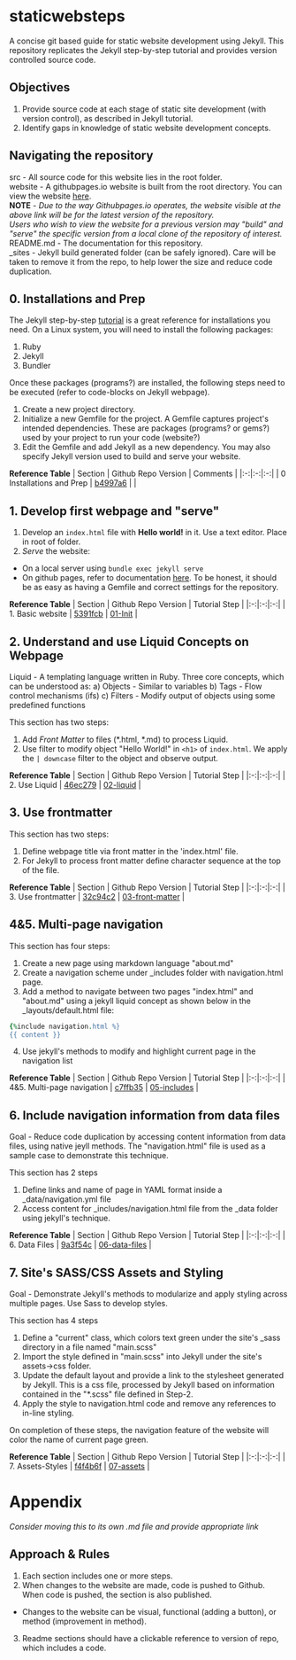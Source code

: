 # staticwebsteps
A concise git based guide for static website development using Jekyll. This repository replicates the Jekyll step-by-step tutorial and provides version controlled source code. 

## Objectives
1. Provide source code at each stage of static site development (with version control), as described in Jekyll tutorial.
2. Identify gaps in knowledge of static website development concepts.

## Navigating the repository
src - All source code for this website lies in the root folder.  
website - A githubpages.io website is built from the root directory. You can view the website [here](https://trcmohitmandokhot.github.io/staticwebsteps/).  
**NOTE** - *Due to the way Githubpages.io operates, the website visible at the above link will be for the latest version of the repository.*  
*Users who wish to view the website for a previous version may "build" and "serve" the specific version from a local clone of the repository of interest.*  
README.md - The documentation for this repository.  
_sites - Jekyll build generated folder (can be safely ignored). Care will be taken to remove it from the repo, to help lower the size and reduce code duplication.

## 0. Installations and Prep
The Jekyll step-by-step [tutorial](https://jekyllrb.com/docs/installation/) is a great reference for installations you need.
On a Linux system, you will need to install the following packages:
1. Ruby
2. Jekyll
3. Bundler

Once these packages (programs?) are installed, the following steps need to be executed (refer to code-blocks on Jekyll webpage).
1. Create a new project directory.
2. Initialize a new Gemfile for the project. A Gemfile captures project's intended dependencies. These are packages (programs? or gems?) used by your project to run your code (website?)
3. Edit the Gemfile and add Jekyll as a new dependency. You may also specify Jekyll version used to build and serve your website. 

**Reference Table**
| Section | Github Repo Version | Comments |
|:-:|:-:|:-:|
| 0 Installations and Prep | [b4997a6](https://github.com/trcmohitmandokhot/staticwebsteps/tree/b4997a6355617643058913496f84df3b244ab0ad)  |   |

## 1. Develop first webpage and "serve"
1. Develop an `index.html` file with **Hello world!** in it. Use a text editor. Place in root of folder. 
2. *Serve* the website: 
  - On a local server using `bundle exec jekyll serve`
  - On github pages, refer to documentation [here](https://docs.github.com/en/github/working-with-github-pages/creating-a-github-pages-site-with-jekyll). To be honest, it should be as easy as having a Gemfile and correct settings for the repository.

**Reference Table**
| Section | Github Repo Version | Tutorial Step |
|:-:|:-:|:-:|
| 1. Basic website | [5391fcb](https://github.com/trcmohitmandokhot/staticwebsteps/tree/5391fcbe8a0f4e98cc854dff04ce2e2eded32698)  | [01-Init](https://jekyllrb.com/docs/step-by-step/01-setup/) |

## 2. Understand and use Liquid Concepts on Webpage
Liquid - A templating language written in Ruby. Three core concepts, which can be understood as:
a) Objects - Similar to variables
b) Tags - Flow control mechanisms (ifs)
c) Filters - Modify output of objects using some predefined functions

This section has two steps:
1) Add *Front Matter* to files (*.html, *.md) to process Liquid.
2) Use filter to modify object "Hello World!" in `<h1>` of `index.html`. We apply the ` | downcase ` filter to the object and observe output.

**Reference Table**
| Section | Github Repo Version | Tutorial Step |
|:-:|:-:|:-:|
| 2. Use Liquid | [46ec279](https://github.com/trcmohitmandokhot/staticwebsteps/tree/46ec2793bec3dc77a8b70bda735c1db60af8c467)  | [02-liquid](https://jekyllrb.com/docs/step-by-step/02-liquid/)  |

## 3. Use frontmatter
This section has two steps:
1) Define webpage title via front matter in the 'index.html' file.
2) For Jekyll to process front matter define character sequence at the top of the file.

**Reference Table**
| Section | Github Repo Version | Tutorial Step |
|:-:|:-:|:-:|
| 3. Use frontmatter | [32c94c2](https://github.com/trcmohitmandokhot/staticwebsteps/tree/32c94c27be0ffb8aa70c143f975226932030fa15)  | [03-front-matter](https://jekyllrb.com/docs/step-by-step/03-front-matter/)  |

## 4&5. Multi-page navigation
This section has four steps:
1) Create a new page using markdown language "about.md"
2) Create a navigation scheme under _includes folder with navigation.html page. 
3) Add a method to navigate between two pages "index.html" and "about.md" using a jekyll liquid concept as shown below in the _layouts/default.html file: 
```ruby
{%include navigation.html %}
{{ content }}
```
4) Use jekyll's methods to modify and highlight current page in the navigation list

**Reference Table**
| Section | Github Repo Version | Tutorial Step |
|:-:|:-:|:-:|
| 4&5. Multi-page navigation | [c7ffb35](https://github.com/trcmohitmandokhot/staticwebsteps/tree/c7ffb35811276b364f369f996e72be5c39b2bc02)  | [05-includes](https://jekyllrb.com/docs/step-by-step/05-includes/)  |

## 6. Include navigation information from data files
Goal - Reduce code duplication by accessing content information from data files, using native jeyll methods. The "navigation.html" file is used as a sample case to demonstrate this technique.

This section has 2 steps
1) Define links and name of page in YAML format inside a _data/navigation.yml file
2) Access content for _includes/navigation.html file from the _data folder using jekyll's technique. 

**Reference Table**
| Section | Github Repo Version | Tutorial Step |
|:-:|:-:|:-:|
| 6. Data Files | [9a3f54c](https://github.com/trcmohitmandokhot/staticwebsteps/tree/9a3f54c71287ddca9f24b6d4b794a9dbad8e1ed1)  | [06-data-files](https://jekyllrb.com/docs/step-by-step/06-data-files/)  |

## 7. Site's SASS/CSS Assets and Styling 
Goal - Demonstrate Jekyll's methods to modularize and apply styling across multiple pages. Use Sass to develop styles.

This section has 4 steps
1) Define a "current" class, which colors text green under the site's _sass directory in a file named "main.scss"
2) Import the style defined in "main.scss" into Jekyll under the site's assets->css folder. 
3) Update the default layout and provide a link to the stylesheet generated by Jekyll. This is a css file, processed by Jekyll based on information contained in the "*.scss" file defined in Step-2.
3) Apply the style to navigation.html code and remove any references to in-line styling.

On completion of these steps, the navigation feature of the website will color the name of current page green.

**Reference Table**
| Section | Github Repo Version | Tutorial Step |
|:-:|:-:|:-:|
| 7. Assets-Styles | [f4f4b6f](https://github.com/trcmohitmandokhot/staticwebsteps/tree/f4f4b6f7782bca41bd0339996738ce4316b95e2c)  | [07-assets](https://jekyllrb.com/docs/step-by-step/07-assets/)  |

# Appendix
*Consider moving this to its own .md file and provide appropriate link*
## Approach & Rules
1. Each section includes one or more steps. 
2. When changes to the website are made, code is pushed to Github. When code is pushed, the section is also published.  
  - Changes to the website can be visual, functional (adding a button), or method (improvement in method).
3. Readme sections should have a clickable reference to version of repo, which includes a code.
